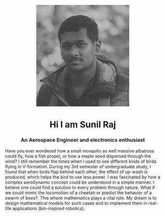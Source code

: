 <link rel="stylesheet" href="./style.css">

<p align="center">
  <img class="image" src="images/download.png" style="max-width:60%;height:auto" alt="Ini gambar">
</p>

<h1 align="center"> Hi I am Sunil Raj </h1> 

<h3 align="center"> An Aerospace Engineer and electronics enthusiast </h3>
      

Have you ever wondered how a small mosquito as well massive albatross could fly, how a fish propel, or how a maple seed dispersed through the wind? I still remember the times when I used to see different kinds of birds flying in V-formation. During my 3rd semester of undergraduate study, I found that when birds flap behind each other, the effect of up-wash is produced, which helps the bird to use less power. I was fascinated by how a complex aerodynamic concept could be understood in a simple manner. I believe one could find a solution to every problem through nature. What if we could mimic the locomotion of a cheetah or predict the behavior of a swarm of bees?. This where mathematics plays a vital role. My dream is to design mathematical models for such cases and to implement them in real-life applications (bio-inspired robotics).
